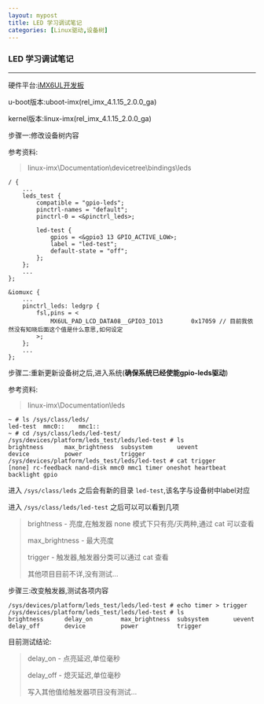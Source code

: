 ```yaml
---
layout: mypost
title: LED 学习调试笔记
categories: [Linux驱动,设备树]
---
```


### LED 学习调试笔记

---
硬件平台:[iMX6UL开发板](http://www.topeetboard.com/Product/iMX6UL.html)

u-boot版本:uboot-imx(rel_imx_4.1.15_2.0.0_ga)

kernel版本:linux-imx(rel_imx_4.1.15_2.0.0_ga)

步骤一:修改设备树内容

参考资料:
> linux-imx\Documentation\devicetree\bindings\leds

```dts
/ {
    ...
    leds_test {
        compatible = "gpio-leds";
        pinctrl-names = "default";
        pinctrl-0 = <&pinctrl_leds>;

        led-test {
            gpios = <&gpio3 13 GPIO_ACTIVE_LOW>;
            label = "led-test";
            default-state = "off";
        };
    };
    ...
};

&iomuxc {
    ...
    pinctrl_leds: ledgrp {
        fsl,pins = <
            MX6UL_PAD_LCD_DATA08__GPIO3_IO13        0x17059 // 目前我依然没有知晓后面这个值是什么意思,如何设定
        >;
    };
    ...
};
```

步骤二:重新更新设备树之后,进入系统(**确保系统已经使能gpio-leds驱动**)

参考资料:
> linux-imx\Documentation\leds

```shell
~ # ls /sys/class/leds/
led-test  mmc0::    mmc1::
~ # cd /sys/class/leds/led-test/
/sys/devices/platform/leds_test/leds/led-test # ls
brightness      max_brightness  subsystem       uevent
device          power           trigger
/sys/devices/platform/leds_test/leds/led-test # cat trigger
[none] rc-feedback nand-disk mmc0 mmc1 timer oneshot heartbeat backlight gpio
```

进入 `/sys/class/leds` 之后会有新的目录 `led-test`,该名字与设备树中label对应

进入 `/sys/class/leds/led-test` 之后可以可以看到几项

> brightness - 亮度,在触发器 none 模式下只有亮/灭两种,通过 cat 可以查看
>
> max_brightness - 最大亮度
>
> trigger - 触发器,触发器分类可以通过 cat 查看
>
> 其他项目目前不详,没有测试...

步骤三:改变触发器,测试各项内容

```shell
/sys/devices/platform/leds_test/leds/led-test # echo timer > trigger
/sys/devices/platform/leds_test/leds/led-test # ls
brightness      delay_on        max_brightness  subsystem       uevent
delay_off       device          power           trigger
```

目前测试结论:

> delay_on - 点亮延迟,单位毫秒
>
> delay_off - 熄灭延迟,单位毫秒
>
> 写入其他值给触发器项目没有测试...
